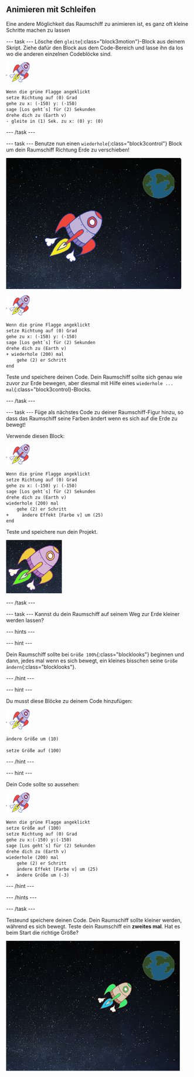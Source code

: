 ## Animieren mit Schleifen

Eine andere Möglichkeit das Raumschiff zu animieren ist, es ganz oft kleine Schritte machen zu lassen

--- task --- Lösche den `gleite`{:class="block3motion"}-Block aus deinem Skript. Ziehe dafür den Block aus dem Code-Bereich und lasse ihn da los wo die anderen einzelnen Codeblöcke sind.

![Raumschiff-Figur](images/sprite-spaceship.png)

```blocks3
Wenn die grüne Flagge angeklickt
setze Richtung auf (0) Grad
gehe zu x: (-150) y: (-150)
sage [Los geht´s] für (2) Sekunden
drehe dich zu (Earth v)
- gleite in (1) Sek. zu x: (0) y: (0)
```

--- /task ---

--- task --- Benutze nun einen `wiederhole`{:class="block3control"} Block um dein Raumschiff Richtung Erde zu verschieben!

![Test einer Raumschiff-Animation](images/space-animate-stage.png)

![Raumschiff-Figur](images/sprite-spaceship.png)

```blocks3
Wenn die grüne Flagge angeklickt
setze Richtung auf (0) Grad
gehe zu x: (-150) y: (-150)
sage [Los geht´s] für (2) Sekunden
drehe dich zu (Earth v)
+ wiederhole (200) mal 
    gehe (2) er Schritt
end
```

Teste und speichere deinen Code. Dein Raumschiff sollte sich genau wie zuvor zur Erde bewegen, aber diesmal mit Hilfe eines `wiederhole ... mal`{:class="block3control}-Blocks.

--- /task ---

--- task --- Füge als nächstes Code zu deiner Raumschiff-Figur hinzu, so dass das Raumschiff seine Farben ändert wenn es sich auf die Erde zu bewegt!

Verwende diesen Block:

![Raumschiff-Figur](images/sprite-spaceship.png)

```blocks3
Wenn die grüne Flagge angeklickt
setze Richtung auf (0) Grad
gehe zu x: (-150) y: (-150)
sage [Los geht´s] für (2) Sekunden
drehe dich zu (Earth v)
wiederhole (200) mal 
    gehe (2) er Schritt
+     ändere Effekt [Farbe v] um (25)
end
```

Teste und speichere nun dein Projekt.

![Test eines die Farbe wechselnden Raumschiffs](images/space-colour-test.png)

--- /task ---

--- task --- Kannst du dein Raumschiff auf seinem Weg zur Erde kleiner werden lassen?

--- hints ---


--- hint ---

Dein Raumschiff sollte bei `Größe 100%`{:class="blocklooks"} beginnen und dann, jedes mal wenn es sich bewegt, ein kleines bisschen seine `Größe ändern`{:class="blocklooks"}.

--- /hint ---

--- hint ---

Du musst diese Blöcke zu deinem Code hinzufügen:

![Raumschiff-Figur](images/sprite-spaceship.png)

```blocks3
ändere Größe um (10)

setze Größe auf (100)
```

--- /hint ---

--- hint ---

Dein Code sollte so aussehen:

![Raumschiff-Figur](images/sprite-spaceship.png)

```blocks3
Wenn die grüne Flagge angeklickt
setze Größe auf (100)
setze Richtung auf (0) Grad
gehe zu x:(-150) y:(-150)
sage [Los geht´s] für (2) Sekunden
drehe dich zu (Earth v)
wiederhole (200) mal
    gehe (2) er Schritt
    ändere Effekt [Farbe v] um (25)
+   ändere Größe um (-3)
```

--- /hint ---

--- /hints ---

--- /task ---

Testeund speichere deinen Code. Dein Raumschiff sollte kleiner werden, während es sich bewegt. Teste dein Raumschiff ein **zweites mal**. Hat es beim Start die richtige Größe?

![Test eines kleiner werdenden Raumschiffs](images/space-size-test.png)